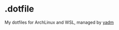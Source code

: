 # .dotfile
My dotfiles for ArchLinux and WSL, managed by [yadm](https://github.com/TheLocehiliosan/yadm)
